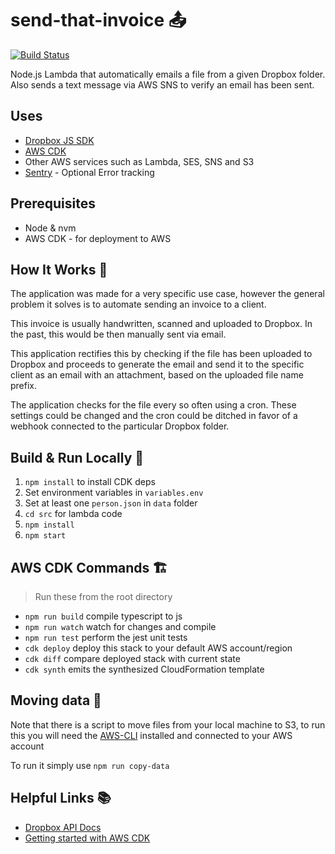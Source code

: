 # send-that-invoice 📤
[![Build Status](https://travis-ci.org/daviddeejjames/send-that-invoice.svg?branch=master)](https://travis-ci.org/daviddeejjames/send-that-invoice)

Node.js Lambda that automatically emails a file from a given Dropbox folder.
Also sends a text message via AWS SNS to verify an email has been sent.

## Uses
- [Dropbox JS SDK](https://github.com/dropbox/dropbox-sdk-js)
- [AWS CDK](https://docs.aws.amazon.com/cdk/latest/guide/home.html)
- Other AWS services such as Lambda, SES, SNS and S3
- [Sentry](https://sentry.io) - Optional Error tracking

## Prerequisites
- Node & nvm
- AWS CDK - for deployment to AWS

## How It Works 🔧
The application was made for a very specific use case, however the general problem it solves is to automate sending an invoice to a client.

This invoice is usually handwritten, scanned and uploaded to Dropbox. In the past, this would be then manually sent via email.

This application rectifies this by checking if the file has been uploaded to Dropbox and proceeds to generate the email and send it to the specific client as an email with an attachment, based on the uploaded file name prefix.

The application checks for the file every so often using a cron. These settings could be changed and the cron could be ditched in favor of a webhook connected to the particular Dropbox folder.

## Build & Run Locally 🧙‍
1. `npm install` to install CDK deps
2. Set environment variables in ```variables.env```
3. Set at least one ```person.json``` in ```data``` folder
4. `cd src` for lambda code
5. ```npm install```
6. ```npm start```

## AWS CDK Commands 🏗

> Run these from the root directory

 * `npm run build`   compile typescript to js
 * `npm run watch`   watch for changes and compile
 * `npm run test`    perform the jest unit tests
 * `cdk deploy`      deploy this stack to your default AWS account/region
 * `cdk diff`        compare deployed stack with current state
 * `cdk synth`       emits the synthesized CloudFormation template

## Moving data 🚛
Note that there is a script to move files from your local machine
to S3, to run this you will need the [AWS-CLI](https://aws.amazon.com/cli/) installed and connected to your AWS account

To run it simply use `npm run copy-data`

## Helpful Links 📚
- [Dropbox API Docs](http://dropbox.github.io/dropbox-sdk-js/)
- [Getting started with AWS CDK](https://docs.aws.amazon.com/cdk/latest/guide/getting_started.html)

